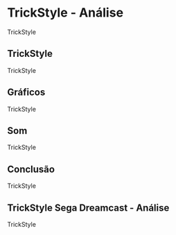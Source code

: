 ---
---

# TrickStyle - Análise

TrickStyle

## TrickStyle

TrickStyle

## Gráficos

TrickStyle

## Som

TrickStyle

## Conclusão

TrickStyle

## TrickStyle Sega Dreamcast - Análise

TrickStyle
